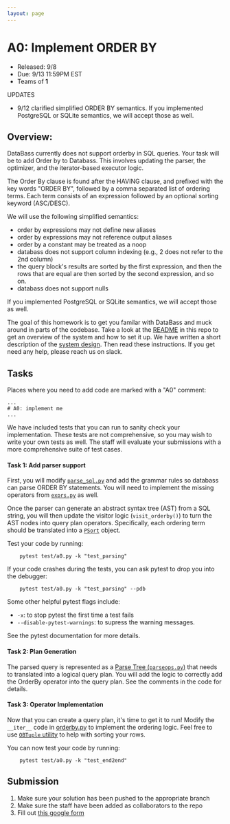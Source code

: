 ```yaml
---
layout: page
---
```


# A0: Implement ORDER BY

* Released: 9/8
* Due: 9/13 11:59PM EST
* Teams of **1**

UPDATES

* 9/12 clarified simplified ORDER BY semantics.  If you implemented PostgreSQL or SQLite semantics, we will accept those as well.

## Overview:

DataBass currently does not support orderby in SQL queries.  Your task will be to add Order by to Databass.
This involves updating the parser, the optimizer, and the iterator-based executor logic.  

The Order By clause is found after the HAVING clause, and prefixed with the key words "ORDER BY", followed by
a comma separated list of ordering terms.  Each term consists of an expression followed by an optional sorting
keyword (ASC/DESC).    

We will use the following simplified semantics:

* order by expressions may not define new aliases
* order by expressions may not reference output aliases
* order by a constant may be treated as a noop 
* databass does not support column indexing (e.g., 2 does not refer to the 2nd column)
* the query block's results are sorted by the first expression, and then the rows that are equal are then sorted by the second expression, and so on.
* databass does not support nulls 

If you implemented PostgreSQL or SQLite semantics, we will accept those as well.

<!-- Take a look at PostgreSQL or SQLite's documentation for a detailed specification of ORDER BY. -->

The goal of this homework is to get you familar with DataBass and muck around in parts of the codebase.
Take a look at the [README](../README.md) in this repo to get an overview of the system and how to set it up.
We have written a short description of the [system design](../design.md). 
Then read these instructions. If you get need any help, please reach us on slack.



## Tasks

Places where you need to add code are marked with a "A0" comment:

    ...
    # A0: implement me
    ...

We have included tests that you can run to sanity check your implementation.
These tests are not comprehensive, so you may wish to write your own tests as well.
The staff will evaluate your submissions with a more comprehensive suite of test cases.

#### Task 1: Add parser support

First, you will modify [`parse_sql.py`](../databass/parse_sql.py) and add the grammar rules 
so databass can parse ORDER BY statements. You will need to implement the missing operators from 
[`exprs.py`](../databass/exprs.py) as well. 

Once the parser can generate an abstract syntax tree (AST) from a SQL string, you will then
update the visitor logic (`visit_orderby()`) to turn the AST nodes into query plan operators.
Specifically, each ordering term should be translated into a [`PSort`](../databass/parseops.py) object.

Test your code by running:

        pytest test/a0.py -k "test_parsing"

If your code crashes during the tests, you can ask pytest to drop you into the debugger:

        pytest test/a0.py -k "test_parsing" --pdb

Some other helpful pytest flags include:

* `-x`: to stop pytest the first time a test fails
* `--disable-pytest-warnings`: to supress the warning messages.

See the pytest documentation for more details.


#### Task 2: Plan Generation

The parsed query is represented as a [Parse Tree (`parseops.py`)](../databass/parseops.py) that needs to translated into
a logical query plan.  You will add the logic to correctly add the OrderBy operator into the 
query plan.  See the comments in the code for details.

#### Task 3: Operator Implementation

Now that you can create a query plan, it's time to get it to run!  Modify the `__iter__` code in
[orderby.py](../databass/ops/orderby.py) to implement the ordering logic. Feel free to use
[`OBTuple` utility](../databass/util.py) to help with sorting your rows.

You can now test your code by running:

        pytest test/a0.py -k "test_end2end"

## Submission

1. Make sure your solution has been pushed to the appropriate branch
2. Make sure the staff have been added as collaborators to the repo
3. Fill out [this google form](https://forms.gle/47fRSDCrBu2gnD9D7)


